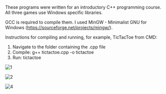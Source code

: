 These programs were written for an introductory C++ programming course. All three games use Windows specific libraries.

GCC is required to compile them. I used MinGW - Minimalist GNU for Windows (https://sourceforge.net/projects/mingw/).

Instructions for compiling and running, for example, TicTacToe from CMD:

1. Navigate to the folder containing the .cpp file
2. Compile:
   g++ tictactoe.cpp -o tictactoe
4. Run:
   tictactoe

![1](https://github.com/user-attachments/assets/818c499b-207d-41fd-9f97-789c3adb48ac)

![2](https://github.com/user-attachments/assets/21f4cf79-a337-4610-b21b-4339ecce02df)

![4](https://github.com/user-attachments/assets/69e95de6-7b3f-48bc-9fea-32ca0821dc3d)


